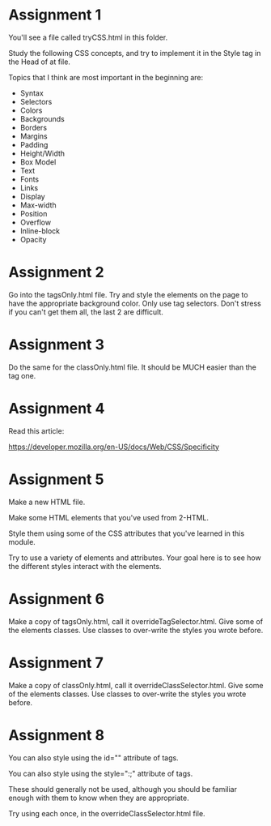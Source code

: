 # Assignment 1

You'll see a file called tryCSS.html in this folder.

Study the following CSS concepts, and try to implement it in the Style tag in the Head of at file.

Topics that I think are most important in the beginning are:

- Syntax
- Selectors
- Colors
- Backgrounds
- Borders
- Margins
- Padding
- Height/Width
- Box Model
- Text
- Fonts
- Links
- Display
- Max-width
- Position
- Overflow
- Inline-block
- Opacity

# Assignment 2

Go into the tagsOnly.html file. Try and style the elements on the page to have the appropriate background color. Only use tag selectors. Don't stress if you can't get them all, the last 2 are difficult.

# Assignment 3

Do the same for the classOnly.html file. It should be MUCH easier than the tag one.

# Assignment 4

Read this article: 

https://developer.mozilla.org/en-US/docs/Web/CSS/Specificity

# Assignment 5

Make a new HTML file. 

Make some HTML elements that you've used from 2-HTML. 

Style them using some of the CSS attributes that you've learned in this module.

Try to use a variety of elements and attributes. Your goal here is to see how the different styles interact with the elements.

# Assignment 6

Make a copy of tagsOnly.html, call it overrideTagSelector.html. Give some of the elements classes. Use classes to over-write the styles you wrote before.

# Assignment 7

Make a copy of classOnly.html, call it overrideClassSelector.html. Give some of the elements classes. Use classes to over-write the styles you wrote before.

# Assignment 8

You can also style using the id="<name>" attribute of tags. 

You can also style using the style="<attribute>:<setting>;" attribute of tags. 

These should generally not be used, although you should be familiar enough with them to know when they are appropriate.

Try using each once, in the overrideClassSelector.html file.
